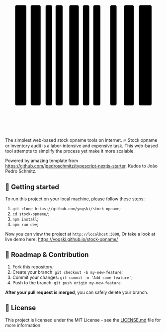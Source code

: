 <p align="center">
  <svg version="1.1" id="Capa_1" xmlns="http://www.w3.org/2000/svg" xmlns:xlink="http://www.w3.org/1999/xlink" x="0px" y="0px"
	 width="439.281px" height="439.281px" viewBox="0 0 439.281 439.281" style="enable-background:new 0 0 439.281 439.281;"
	 xml:space="preserve">
  <g>
    <g>
      <path d="M31,58.283H5c-2.762,0-5,2.239-5,5v312.715c0,2.762,2.238,5,5,5h26c2.762,0,5-2.238,5-5V63.283
        C36,60.521,33.762,58.283,31,58.283z"/>
      <path d="M76.999,58.283h-22c-2.762,0-5,2.239-5,5v312.715c0,2.762,2.238,5,5,5h22c2.762,0,5-2.238,5-5V63.283
        C81.999,60.521,79.761,58.283,76.999,58.283z"/>
      <path d="M113.999,58.283h-11c-2.762,0-5,2.239-5,5v312.715c0,2.762,2.238,5,5,5h11c2.762,0,5-2.238,5-5V63.283
        C118.999,60.521,116.761,58.283,113.999,58.283z"/>
      <path d="M147.812,58.283h-12.625c-2.762,0-5,2.239-5,5v312.715c0,2.762,2.238,5,5,5h12.625c2.762,0,5-2.238,5-5V63.283
        C152.812,60.521,150.574,58.283,147.812,58.283z"/>
      <path d="M199.812,58.283h-20.625c-2.762,0-5,2.239-5,5v312.715c0,2.762,2.238,5,5,5h20.625c2.762,0,5-2.238,5-5V63.283
        C204.812,60.521,202.574,58.283,199.812,58.283z"/>
      <path d="M233.499,58.283h-10.313c-2.762,0-5,2.239-5,5v312.715c0,2.762,2.238,5,5,5h10.313c2.763,0,5-2.238,5-5V63.283
        C238.499,60.521,236.262,58.283,233.499,58.283z"/>
      <path d="M269.32,58.283h-12.807c-2.763,0-5,2.239-5,5v312.715c0,2.762,2.237,5,5,5h12.807c2.762,0,5-2.238,5-5V63.283
        C274.32,60.521,272.082,58.283,269.32,58.283z"/>
      <path d="M321.5,58.283h-10.314c-2.762,0-5,2.239-5,5v312.715c0,2.762,2.238,5,5,5H321.5c2.762,0,5-2.238,5-5V63.283
        C326.5,60.521,324.262,58.283,321.5,58.283z"/>
      <path d="M377,58.283h-21.461c-2.764,0-5,2.239-5,5v312.715c0,2.762,2.236,5,5,5H377c2.762,0,5-2.238,5-5V63.283
        C382,60.521,379.762,58.283,377,58.283z"/>
      <path d="M434.281,58.283h-30.742c-2.762,0-5,2.239-5,5v312.715c0,2.762,2.238,5,5,5h30.742c2.764,0,5-2.238,5-5V63.283
        C439.281,60.521,437.043,58.283,434.281,58.283z"/>
    </g>
  </g>
  <g>
  </g>
  <g>
  </g>
  <g>
  </g>
  <g>
  </g>
  <g>
  </g>
  <g>
  </g>
  <g>
  </g>
  <g>
  </g>
  <g>
  </g>
  <g>
  </g>
  <g>
  </g>
  <g>
  </g>
  <g>
  </g>
  <g>
  </g>
  <g>
  </g>
  </svg>
</p>

<br>

The simplest web-based stock opname tools on internet. 🔥
Stock opname or inventory audit is a labor-intensive and expensive task. This web-based tool attempts to simplify the process yet make it more scalable.

Powered by amazing template from https://github.com/jpedroschmitz/typescript-nextjs-starter. Kudos to João Pedro Schmitz.

## 🚀 Getting started

To run this project on your local machine, please follow these steps:

1. `git clone https://github.com/yogski/stock-opname`;
2. `cd stock-opname/`;
3. `npm install`;
4. `npm run dev`;

Now you can view the project at `http://localhost:3000`,
Or take a look at live demo here: https://yogski.github.io/stock-opname/

## 🤝 Roadmap & Contribution

1. Fork this repository;
2. Create your branch: `git checkout -b my-new-feature`;
3. Commit your changes: `git commit -m 'Add some feature'`;
4. Push to the branch: `git push origin my-new-feature`.

**After your pull request is merged**, you can safely delete your branch.

## 📝 License

This project is licensed under the MIT License - see the [LICENSE.md](LICENSE.md) file for more information.
